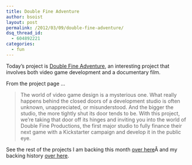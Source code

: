```yaml
---
title: Double Fine Adventure
author: bsoist
layout: post
permalink: /2012/03/09/double-fine-adventure/
dsq_thread_id:
  - 604892221
categories:
  - fun
---
```

Today&#8217;s project is [Double Fine Adventure][1], an interesting project that involves both video game development and a documentary film.

From the project page &#8230;

> The world of video game design is a mysterious one. What really happens behind the closed doors of a development studio is often unknown, unappreciated, or misunderstood. And the bigger the studio, the more tightly shut its door tends to be. With this project, we&#8217;re taking that door off its hinges and inviting you into the world of Double Fine Productions, the first major studio to fully finance their next game with a Kickstarter campaign and develop it in the public eye.

See the rest of the projects I am backing this month [over here][2]Â and my backing history [over here][3].

 [1]: http://www.kickstarter.com/projects/66710809/double-fine-adventure
 [2]: http://whsjr.soistmann.com/oped/2012/03/01/kickstarter-my-new-obsession-and-12in12-for-march/
 [3]: http://www.kickstarter.com/profiles/bsoist/projects/backed
